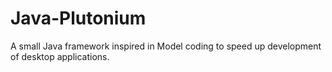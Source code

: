 # Java-Plutonium

A small Java framework inspired in Model coding to speed up development of desktop applications.

